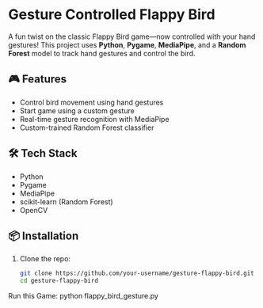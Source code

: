 # Gesture Controlled Flappy Bird

A fun twist on the classic Flappy Bird game—now controlled with your hand gestures! This project uses **Python**, **Pygame**, **MediaPipe**, and a **Random Forest** model to track hand gestures and control the bird.

## 🎮 Features

- Control bird movement using hand gestures
- Start game using a custom gesture
- Real-time gesture recognition with MediaPipe
- Custom-trained Random Forest classifier

## 🛠 Tech Stack

- Python
- Pygame
- MediaPipe
- scikit-learn (Random Forest)
- OpenCV

## 📦 Installation

1. Clone the repo:
   ```bash
   git clone https://github.com/your-username/gesture-flappy-bird.git
   cd gesture-flappy-bird
Run this Game:
python flappy_bird_gesture.py

